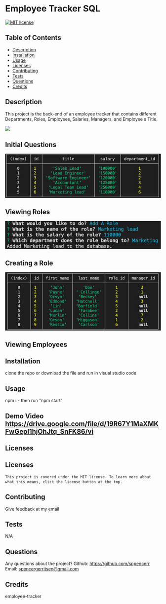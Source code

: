 # Employee Tracker SQL
  [![MIT license](https://img.shields.io/badge/License-MIT-yellow.svg)](https://lbesson.mit-license.org/)
  ## Table of Contents
  * [Description](#description)
  * [Installation](#installation)
  * [Usage](#usage)
  * [Licenses](#licenses)
  * [Contributing](#contributing)
  * [Tests](#tests)
  * [Questions](#questions)
  * [Credits](#credits)



  ## Description <a name="description"></a>
  This project is the back-end of an employee tracker that contains different Departments, Roles, Employees, Salaries, Managers, and Employee
  s Title. 

![](./assets/firstslide.png")
## Initial Questions
![slide-2](./assets/Screen%20Shot%202022-12-19%20at%2010.42.52%20PM.png)
## Viewing Roles
![slide-3](./assets/Screen%20Shot%202022-12-19%20at%2010.43.08%20PM.png)
## Creating a Role
![slide-4](./assets/Screen%20Shot%202022-12-19%20at%2010.46.57%20PM.png)
## Viewing Employees


## Installation <a name="installation"></a>
clone the repo or download the file and run in visual studio code
## Usage <a name="usage"></a>
npm i - then run "npm start"
## Demo Video https://drive.google.com/file/d/19R67Y1MaXMKFwGepI1hjOhJtq_SnFK86/vi

## Licenses <a name="licenses"></a>
  ## Licenses
    This project is covered under the MIT license. To learn more about what this means, click the license button at the top.
## Contributing <a name="contributing"></a>
Give feedback at my email
## Tests <a name="tests"></a>
N/A



## Questions <a name="questions"></a>
Any questions about the project?
Github: https://github.com/sppencerr
Email: spencergerritsen@gmail.com
## Credits <a name="credits"></a>
employee-tracker